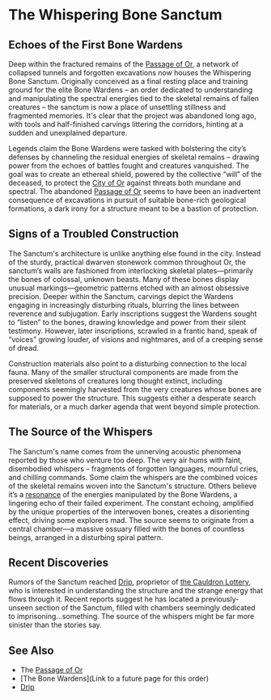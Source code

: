 # The Whispering Bone Sanctum

## Echoes of the First Bone Wardens

Deep within the fractured remains of the [Passage of Or](/geography/settlement/city/city-of-or/district/passage-of-or.md), a network of collapsed tunnels and forgotten excavations now houses the Whispering Bone Sanctum.  Originally conceived as a final resting place and training ground for the elite Bone Wardens – an order dedicated to understanding and manipulating the spectral energies tied to the skeletal remains of fallen creatures – the sanctum is now a place of unsettling stillness and fragmented memories. It's clear that the project was abandoned long ago, with tools and half-finished carvings littering the corridors, hinting at a sudden and unexplained departure.

Legends claim the Bone Wardens were tasked with bolstering the city’s defenses by channeling the residual energies of skeletal remains – drawing power from the echoes of battles fought and creatures vanquished.  The goal was to create an ethereal shield, powered by the collective “will” of the deceased, to protect the [City of Or](/geography/settlement/city/city-of-or.md) against threats both mundane and spectral. The abandoned [Passage of Or](/geography/settlement/city/city-of-or/district/passage-of-or.md) seems to have been an inadvertent consequence of excavations in pursuit of suitable bone-rich geological formations, a dark irony for a structure meant to be a bastion of protection.

## Signs of a Troubled Construction

The Sanctum's architecture is unlike anything else found in the city. Instead of the sturdy, practical dwarven stonework common throughout Or, the sanctum’s walls are fashioned from interlocking skeletal plates—primarily the bones of colossal, unknown beasts.  Many of these bones display unusual markings—geometric patterns etched with an almost obsessive precision.  Deeper within the Sanctum, carvings depict the Wardens engaging in increasingly disturbing rituals, blurring the lines between reverence and subjugation. Early inscriptions suggest the Wardens sought to “listen” to the bones, drawing knowledge and power from their silent testimony.  However, later inscriptions, scrawled in a frantic hand, speak of “voices” growing louder, of visions and nightmares, and of a creeping sense of dread.

Construction materials also point to a disturbing connection to the local fauna. Many of the smaller structural components are made from the preserved skeletons of creatures long thought extinct, including components seemingly harvested from the very creatures whose bones are supposed to power the structure. This suggests either a desperate search for materials, or a much darker agenda that went beyond simple protection.

## The Source of the Whispers

The Sanctum's name comes from the unnerving acoustic phenomena reported by those who venture too deep.  The very air hums with faint, disembodied whispers – fragments of forgotten languages, mournful cries, and chilling commands. Some claim the whispers are the combined voices of the skeletal remains woven into the Sanctum's structure. Others believe it’s a [resonance](/structure/mechanic/resonance.md) of the energies manipulated by the Bone Wardens, a lingering echo of their failed experiment.  The constant echoing, amplified by the unique properties of the interwoven bones, creates a disorienting effect, driving some explorers mad. The source seems to originate from a central chamber—a massive ossuary filled with the bones of countless beings, arranged in a disturbing spiral pattern.

## Recent Discoveries

Rumors of the Sanctum reached [Drip](/geography/settlement/city/city-of-or/shop/the-cauldron-lottery/drip.md), proprietor of [the Cauldron Lottery](/geography/settlement/city/city-of-or/shop/the-cauldron-lottery.md), who is interested in understanding the structure and the strange energy that flows through it. Recent reports suggest he has located a previously-unseen section of the Sanctum, filled with chambers seemingly dedicated to imprisoning...something. The source of the whispers might be far more sinister than the stories say.

## See Also

* The [Passage of Or](/geography/settlement/city/city-of-or/district/passage-of-or.md)
* [The Bone Wardens](Link to a future page for this order)
* [Drip](/geography/settlement/city/city-of-or/shop/the-cauldron-lottery/drip.md)
